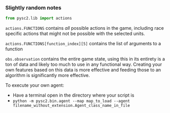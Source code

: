 ### Slightly random notes

```python
from pysc2.lib import actions
```

`actions.FUNCTIONS` contains _all_ possible actions in the game, including race specific actions that might not be possible with the selected units.

`actions.FUNCTIONS[function_index][5]` contains the list of arguments to a function

`obs.observation` contains the entire game state, using this in its entirety is a ton of data and likely too much to use in any functional way. Creating your own features based on this data is more effective and feeding those to an algorithm is significantly more effective.

To execute your own agent:
- Have a terminal open in the directory where your script is
- `python -m pysc2.bin.agent --map map_to_load --agent filename_without_extension.Agent_class_name_in_file`
